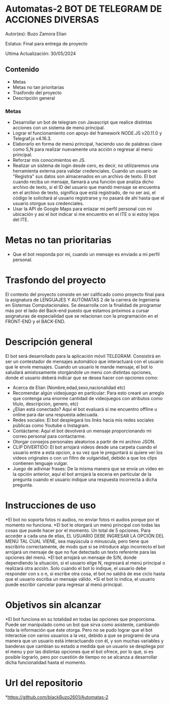 # Automatas-2 BOT DE TELEGRAM DE ACCIONES DIVERSAS
Autor(es): Buzo Zamora Elian

Estatus: Final para entrega de proyecto

Ultima Actualización: 30/05/2024
## Contenido
* Metas 
* Metas no tan prioritarias
* Trasfondo del proyecto
* Descripción general

### Metas
* Desarrollar un bot de telegram con Javascript que realice distintas acciones con un sistema de menú principal.
* Lograr el funcionamiento con apoyo del framework NODE.JS v20.11.0 y Telegraf.js v4.16.3.
* Elaborarlo en forma de menú principal, haciendo uso de palabras clave como S,N para realizar nuevamente una acción o regresar al menú principal.
* Reforzar mis conocimientos en JS.
* Realizar un sistema de login desde cero, es decir, no utilizaremos una herramienta externa para validar credenciales. Cuando un usuario se "Registra" sus datos son almacenados en un archivo de texto. El bot cuando reciba un mensaje, llamará a una función que analiza dicho archivo de texto, si el ID del usuario que mandó mensaje se encuentra en el archivo de texto, significa que está registrado, de no ser así, el código le solicitará al usuario registrarse y no pasará de ahí hasta que el usuario otorgue sus credenciales.
* Usar la API de Google Maps para enlazar mi perfil personal con mi ubicación y así el bot indicar si me encuentro en el ITE o si estoy lejos del ITE.

# Metas no tan prioritarias
* Que el bot responda por mí, cuando un mensaje es enviado a mi perfil personal.

# Trasfondo del proyecto
El contexto del proyecto consiste en ser calificado como proyecto final para la asignatura de LENGUAJES Y AUTÓMATAS 2 de la carrera de Ingenieria en Sistemas Computacionales.
Se desarrolla con la finalidad de programar más por el lado del Back-end puesto que estamos próximos a cursar asignaturas de especialidad que se relacionan con la programación
en el FRONT-END y el BACK-END.

# Descripción general
El bot será desarrollado para la aplicación móvil TELEGRAM. Consistirá en ser un contestador de mensajes automático que interactuará con el usuario que le envíe mensajes. Cuando un usuario
le mande mensaje, el bot lo saludará amistosamente otorgándole un menú con distintas opciones, donde el usuario deberá indicar que se desea hacer con opciones como:
* Acerca de Elian (Nombre,edad,sexo,nacionalidad etc)
* Recomendar algún videojuego en particular: Para esto crearé un arreglo que contenga una enorme cantidad de videojuegos con atributos como titulo, descripcion, genero, etc)
* ¿Elian está conectado? Aquí el bot evaluará si me encuentro offline u online para dar una respuesta adecuada.
* Redes sociales: El bot desplegará los links hacia mis redes sociales públicas como Youtube o Instagram.
* Contáctame: Aquí el bot devolverá un mensaje proporcionando mi correo personal para contactarme.
* Otorgar consejos personales aleatorios a partir de mi archivo JSON.
* CLIP DIVERTIDO: El bot arrojará videos desde una carpeta cuando el usuario entre a esta opcion, a su vez que le preguntará si quiere ver los videos originales o con un filtro de vulgaridad, debido a que los clips contienen lenguaje vulgar.
* Juego de adivinar frases: De la misma manera que se envía un vídeo en la opción anterior, aquí el bot arrojará la escena en particular de la pregunta cuando el usuario indique una respuesta incorrecta a dicha pregunta.

# Instrucciones de uso
*El bot no soporta fotos ni audios, no enviar fotos ni audios porque por el momento no funciona.
*El bot le otorgará un menú principal con todas las cosas que puede hacer por el momento. Un total de 5 opciones. Para acceder a cada una de ellas, EL USUARIO DEBE INGRESAR LA OPCIÓN DEL MENÚ TAL CUAL VIENE, sea mayúscula o minuscula, pero tiene que escribirlo correctamente, de modo que si se introduce algo incorrecto el bot arrojará un mensaje de que no fue detectado un texto referente para las opciones del menú. 
*El bot arrojará un mensaje de S/N, donde dependiendo la situación, si el usuario elige N, regresará al menú principal o realizará otra acción.
Solo cuando el bot lo indique, el usuario debe responder con s o n, si escribe otra cosa, el bot no saldrá de ese ciclo hasta que el usuario escriba un mensaje válido.
*Si el bot lo indica, el usuario puede escribir cancelar para regresar al menú principal.


# Objetivos sin alcanzar
*El bot funciona en su totalidad en todas las opciones que proporciona. Puede ser manipulado como un bot que sirva como asistente, cambiando toda la información que éste otorga. Pero no se pudo lograr que el bot interactúe con varios usuarios a la vez, debido a que se programó de una manera que un usuario está interactuando con él, y son muchas variables y banderas que cambian su estado a medida que un usuario se despliega por el menu y por las distintas opciones que el bot ofrece, por lo que, si es posible lograrlo, pero por cuestión de tiempo no se alcanza a desarrollar dicha funcionalidad hasta el momento.

# Url del repositorio
*https://github.com/blackBuzo2601/Automatas-2